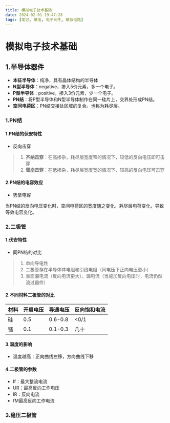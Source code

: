 ```yaml
---
title: 模拟电子技术基础
date: 2024-02-01 19:47:28
tags: [笔记, 模电, 电子元件, 模拟电路]
---
```


# 模拟电子技术基础

## 1.半导体器件

* **本征半导体**：纯净，具有晶体结构的半导体
* **N型半导体**：negative，掺入5价元素，多一个电子。
* **P型半导体**：positive，掺入3价元素，少一个电子。
* **PN结**：将P型半导体和N型半导体制作在同一硅片上，交界处形成PN结。
* **空间电荷区**：PN结交接处区域的复合。也称为耗尽层。

### 1.PN结

#### 1.PN结的伏安特性

* 反向击穿

> 1. **齐纳击穿**：在高掺杂，耗尽层宽度窄的情况下，较低的反向电压即可击穿
> 2. **雪崩击穿**：在低掺杂，耗尽层宽度宽的情况下，较高的反向电压可击穿

#### 2.PN结的电容效应

* 势垒电容

​	当PN结的反向电压变化时，空间电荷区的宽度随之变化，耗尽层电荷变化，导致等效电容变化。

### 2.二极管

#### 1.伏安特性

* 同PN结的对比

> 1. 单向导电性
> 2. 二极管存在半导体体电阻和引线电阻（同电压下正向电压更小）
> 3. 表面漏电流（反向电流更大）。漏电流（当施加反向电压时，电流仍然流过器件）

#### 2.不同材料二极管的对比

| 材料 | 开启电压 | 导通电压 | 反向饱和电流 |
| ---- | -------- | -------- | ------------ |
| 硅   | 0.5      | 0.6-0.8  | <0/1         |
| 锗   | 0.1      | 0.1-0.3  | 几十         |



#### 3.温度的影响

* 温度越高：正向曲线左移，方向曲线下移

#### 4.二极管的参数

* If：最大整流电流
* UR：最高反向工作电压
* IR：反向电流
* fM最高反向工作电流

### 3.稳压二极管





